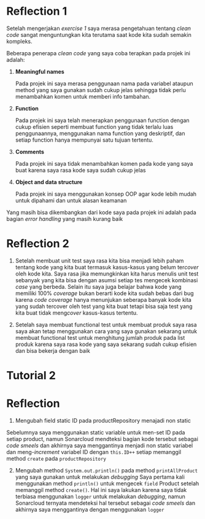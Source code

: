 # Reflection 1

Setelah mengerjakan *exercise 1* saya merasa pengetahuan tentang *clean code* sangat menguntungkan kita terutama saat kode kita sudah semakin kompleks.

Beberapa penerapa *clean code* yang saya coba terapkan pada projek ini adalah:

1. **Meaningful names**
   
   Pada projek ini saya merasa penggunaan nama pada variabel ataupun method yang saya gunakan sudah cukup jelas sehingga
   tidak perlu menambahkan komen untuk memberi info tambahan.

2. **Function**

   Pada projek ini saya telah menerapkan penggunaan function dengan cukup efisien seperti membuat function yang tidak terlalu luas penggunaannya,
   menggunakan nama function yang deskriptif, dan setiap function hanya mempunyai satu tujuan tertentu.

3. **Comments**

   Pada projek ini saya tidak menambahkan komen pada kode yang saya buat karena saya rasa kode saya sudah cukup jelas

4. **Object and data structure**

   Pada projek ini saya menggunakan konsep OOP agar kode lebih mudah untuk dipahami dan untuk alasan keamanan


Yang masih bisa dikembangkan dari kode saya pada projek ini adalah pada bagian *error handling* yang masih kurang baik

# Reflection 2

1. Setelah membuat unit test saya rasa kita bisa menjadi lebih paham tentang kode yang kita buat termasuk kasus-kasus yang belum ter*cover* oleh kode kita. 
Saya rasa jika memungkinkan kita harus menulis unit test sebanyak yang kita bisa dengan asumsi setiap tes mengecek kombinasi *case* yang berbeda.
Selain itu saya juga belajar bahwa kode yang memiliki 100% *coverage* bukan berarti kode kita sudah bebas dari bug karena *code coverage* hanya menunjukan seberapa banyak kode kita
yang sudah tercover oleh test yang kita buat tetapi bisa saja test yang kita buat tidak meng*cover* kasus-kasus tertentu.

2. Setelah saya membuat functional test untuk membuat produk saya rasa saya akan tetap menggunakan cara yang saya gunakan sekarang untuk membuat functional test untuk menghitung jumlah produk pada list produk karena saya rasa kode yang saya sekarang sudah cukup efisien dan bisa bekerja dengan baik



# Tutorial 2
# Reflection
1.  Mengubah field static ID pada productRepository menajadi non static

   Sebelumnya saya menggunakan static variable untuk men-set ID pada setiap product, namun Sonarcloud mendteksi bagian kode tersebut sebagai *code smeels* dan akhirnya saya menggantinya menjadi non static variabel dan meng-*increment* variabel ID dengan `this.ID++` setiap memanggil method `create` pada `productRepository`
   
2. Mengubah method `System.out.println()` pada method `printAllProduct` yang saya gunakan untuk melakukan *debugging*
     Saya pertama kali menggunakan method `println()` untuk mengecek `field` Product setelah memanggil method `create()`. Hal ini saya lakukan karena saya tidak terbiasa menggunakan `logger` untuk melakukan *debugging*, namun Sonarcloud ternyata mendeteksi hal tersebut sebagai *code smeels* dan akhirnya saya menggantinya dengan menggunakan `logger`
